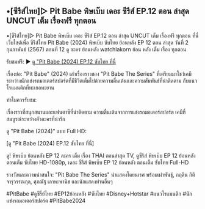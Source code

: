 ## •[ซีรีส์ไทย]▷ Pit Babe พิษเบ๊บ เดอะ ซีรีส์ EP.12 ตอน ล่าสุด UNCUT เต็ม เรื่องฟรี ทุกตอน

•[ซีรีส์ไทย]▷ Pit Babe พิษเบ๊บ เดอะ ซีรีส์ EP.12 ตอน ล่าสุด UNCUT เต็ม เรื่องฟรี ทุกตอน ที่นี่เว็บไซต์เพื่อ ซีรีส์ไทย Pit Babe (2024) พิษเบ๊บ ซับไทย ย้อนหลัง EP 12 ตอน ล่าสุด วันที่ 2 กุมภาพันธ์ (2567) ตอนที่ 12 ดู ละคร ย้อนหลัง watchlakorn ย้อน หลัง เต็ม เรื่อง ทุกตอน

รับชมฟรี:
▶ [ดู "Pit Babe (2024) EP.12 ซับไทย ที่นี่](https://t.co/zSQ7gJdh7H)

เรื่องย่อ:
"Pit Babe" (2024) เล่าเรื่องราวของ "Pit Babe The Series" ที่เตรียมมาโชว์เคมีระหว่างนักแข่งรถมอเตอร์สปอร์ตที่มีชีวิตเต็มไปด้วยความตื่นเต้นและความสัมพันธ์ที่น่าติดตาม กับแนวโรแมนติกที่ทะเยอทะยาน

ทำไมควรรับชม:

เรื่องราวที่สนุกสนานและแฟนตาซีที่น่าติดตาม
ความตื่นเต้นจากการแข่งรถมอเตอร์สปอร์ต
เคมีที่สมบูรณ์ระหว่างตัวละครที่น่ารัก

ดู "Pit Babe (2024)" แบบ Full HD:

[ดู "Pit Babe (2024) EP.12 ซับไทย ที่นี่]

ดู! พิษเบ๊บ ย้อนหลัง EP 12 ละคร เต็ม เรื่อง THAI ตอนล่าสุด TV, ดูซีรีส์ พิษเบ๊บ EP 12 ย้อนหลัง ตอนเต็ม ซับไทย HD-1080p, เดอะ ซีรีส์ พิษเบ๊บ EP 12 ย้อนหลัง ตอนเต็ม ซับไทย Full-HD

รางวัลและความน่าสนใจ:
"Pit Babe The Series" นำแสดงโดยนเรศ พร้อมเผ่าพันธุ์, กฤติน กิติจารุวรรณกุล, ศุภณัฐ เลาหะพานิช และนักแสดงท่านอื่นๆ

#PitBabe #ดูซีรี่ย์ไทย #EP12ย้อนหลัง #ซับไทย #Disney+Hotstar #แนวโรแมนติก #นักแข่งรถมอเตอร์สปอร์ต #PitBabe2024
